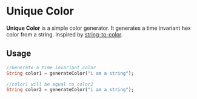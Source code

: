 # Unique Color

<b>Unique Color</b> is a simple color generator. It generates a time invariant hex color from a string. Inspired by [string-to-color](https://github.com/Gustu/string-to-color).

## Usage

```dart
//Generate a time invariant color
String color1 = generateColor("i am a string");

//color1 will be equal to color2
String color2 = generateColor("i am a string");
```
